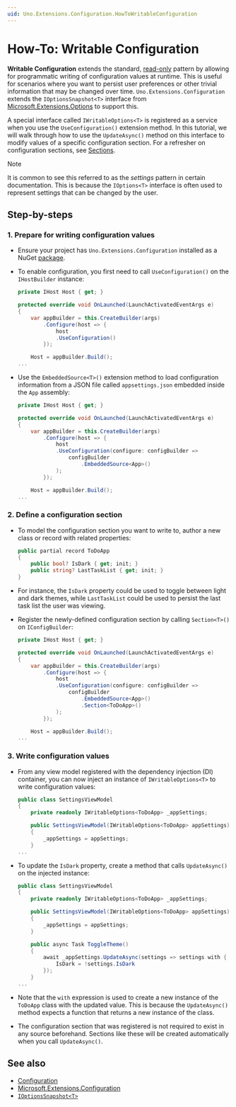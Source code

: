 ```yaml
---
uid: Uno.Extensions.Configuration.HowToWritableConfiguration
---
```


# How-To: Writable Configuration

**Writable Configuration** extends the standard, [read-only](xref:Learn.Configuration.HowToConfiguration) pattern by allowing for programmatic writing of configuration values at runtime. This is useful for scenarios where you want to persist user preferences or other trivial information that may be changed over time. `Uno.Extensions.Configuration` extends the `IOptionsSnapshot<T>` interface from [Microsoft.Extensions.Options](https://docs.microsoft.com/dotnet/api/microsoft.extensions.options) to support this. 

A special interface called `IWritableOptions<T>` is registered as a service when you use the `UseConfiguration()` extension method. In this tutorial, we will walk through how to use the `UpdateAsync()` method on this interface to modify values of a specific configuration section. For a refresher on configuration sections, see [Sections](xref:Overview.Configuration#sections).

> [!NOTE]
> It is common to see this referred to as the _settings_ pattern in certain documentation. This is because the `IOptions<T>` interface is often used to represent settings that can be changed by the user.

## Step-by-steps

### 1. Prepare for writing configuration values

* Ensure your project has `Uno.Extensions.Configuration` installed as a NuGet [package](https://www.nuget.org/packages/Uno.Extensions.Configuration/).

* To enable configuration, you first need to call `UseConfiguration()` on the `IHostBuilder` instance:

    ```csharp
    private IHost Host { get; }

    protected override void OnLaunched(LaunchActivatedEventArgs e)
    {
        var appBuilder = this.CreateBuilder(args)
            .Configure(host => {
                host
                .UseConfiguration()
            });

        Host = appBuilder.Build();
    ...
    ```

* Use the `EmbeddedSource<T>()` extension method to load configuration information from a JSON file called `appsettings.json` embedded inside the `App` assembly:

    ```csharp
    private IHost Host { get; }

    protected override void OnLaunched(LaunchActivatedEventArgs e)
    {
        var appBuilder = this.CreateBuilder(args)
            .Configure(host => {
                host
                .UseConfiguration(configure: configBuilder =>
                    configBuilder
                        .EmbeddedSource<App>()
                );
            });

        Host = appBuilder.Build();
    ...
    ```

### 2. Define a configuration section

* To model the configuration section you want to write to, author a new class or record with related properties:

    ```csharp
    public partial record ToDoApp
    {
        public bool? IsDark { get; init; }
        public string? LastTaskList { get; init; }
    }
    ```

* For instance, the `IsDark` property could be used to toggle between light and dark themes, while `LastTaskList` could be used to persist the last task list the user was viewing.

* Register the newly-defined configuration section by calling `Section<T>()` on `IConfigBuilder`:

    ```csharp
    private IHost Host { get; }

    protected override void OnLaunched(LaunchActivatedEventArgs e)
    {
        var appBuilder = this.CreateBuilder(args)
            .Configure(host => {
                host
                .UseConfiguration(configure: configBuilder =>
                    configBuilder
                        .EmbeddedSource<App>()
                        .Section<ToDoApp>()
                );
            });

        Host = appBuilder.Build();
    ...
    ```

### 3. Write configuration values

* From any view model registered with the dependency injection (DI) container, you can now inject an instance of `IWritableOptions<T>` to write configuration values:

    ```csharp
    public class SettingsViewModel
    {
        private readonly IWritableOptions<ToDoApp> _appSettings;

        public SettingsViewModel(IWritableOptions<ToDoApp> appSettings)
        {
            _appSettings = appSettings;
        }
    ...
    ```

* To update the `IsDark` property, create a method that calls `UpdateAsync()` on the injected instance:

    ```csharp
    public class SettingsViewModel
    {
        private readonly IWritableOptions<ToDoApp> _appSettings;

        public SettingsViewModel(IWritableOptions<ToDoApp> appSettings)
        {
            _appSettings = appSettings;
        }

        public async Task ToggleTheme()
        {
            await _appSettings.UpdateAsync(settings => settings with {
                IsDark = !settings.IsDark
            });
        }
    ...
    ```

* Note that the `with` expression is used to create a new instance of the `ToDoApp` class with the updated value. This is because the `UpdateAsync()` method expects a function that returns a new instance of the class.

* The configuration section that was registered is not required to exist in any source beforehand. Sections like these will be created automatically when you call `UpdateAsync()`.

## See also

* [Configuration](xref:Overview.Configuration)
* [Microsoft.Extensions.Configuration](https://docs.microsoft.com/dotnet/api/microsoft.extensions.configuration)
* [`IOptionsSnapshot<T>`](https://docs.microsoft.com/dotnet/api/microsoft.extensions.options.ioptionssnapshot-1)